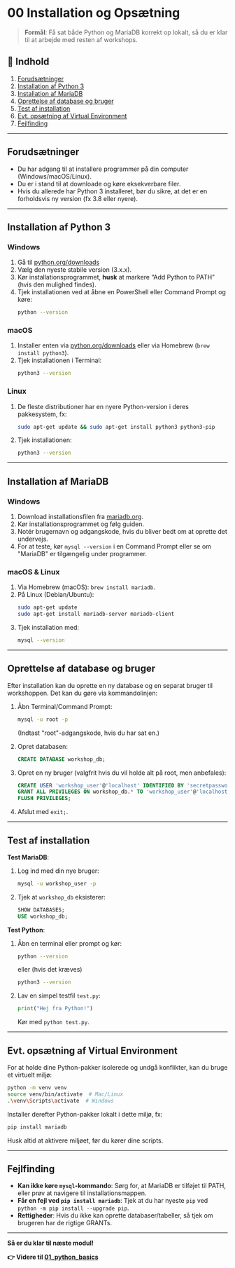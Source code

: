 # 00 Installation og Opsætning

> **Formål**: Få sat både Python og MariaDB korrekt op lokalt, så du er klar til at arbejde med resten af workshops.

## 📝 Indhold
1. [Forudsætninger](#forudsætninger)
2. [Installation af Python 3](#installation-af-python-3)
3. [Installation af MariaDB](#installation-af-mariadb)
4. [Oprettelse af database og bruger](#oprettelse-af-database-og-bruger)
5. [Test af installation](#test-af-installation)
6. [Evt. opsætning af Virtual Environment](#evt-opsætning-af-virtual-environment)
7. [Fejlfinding](#fejlfinding)

---

## Forudsætninger
- Du har adgang til at installere programmer på din computer (Windows/macOS/Linux).
- Du er i stand til at downloade og køre eksekverbare filer.
- Hvis du allerede har Python 3 installeret, bør du sikre, at det er en forholdsvis ny version (fx 3.8 eller nyere).

---

## Installation af Python 3
### Windows
1. Gå til [python.org/downloads](https://www.python.org/downloads/)
2. Vælg den nyeste stabile version (3.x.x).
3. Kør installationsprogrammet, **husk** at markere “Add Python to PATH” (hvis den mulighed findes).
4. Tjek installationen ved at åbne en PowerShell eller Command Prompt og køre:
   ```bash
   python --version
   ```

### macOS
1. Installer enten via [python.org/downloads](https://www.python.org/downloads/) eller via Homebrew (`brew install python3`).
2. Tjek installationen i Terminal:
   ```bash
   python3 --version
   ```

### Linux
1. De fleste distributioner har en nyere Python-version i deres pakkesystem, fx:
   ```bash
   sudo apt-get update && sudo apt-get install python3 python3-pip
   ```
2. Tjek installationen:
   ```bash
   python3 --version
   ```

---

## Installation af MariaDB
### Windows
1. Download installationsfilen fra [mariadb.org](https://mariadb.org/).
2. Kør installationsprogrammet og følg guiden.
3. Notér brugernavn og adgangskode, hvis du bliver bedt om at oprette det undervejs.
4. For at teste, kør `mysql --version` i en Command Prompt eller se om "MariaDB" er tilgængelig under programmer.

### macOS & Linux
1. Via Homebrew (macOS): `brew install mariadb`.
2. På Linux (Debian/Ubuntu):
   ```bash
   sudo apt-get update
   sudo apt-get install mariadb-server mariadb-client
   ```
3. Tjek installation med:
   ```bash
   mysql --version
   ```

---

## Oprettelse af database og bruger
Efter installation kan du oprette en ny database og en separat bruger til workshoppen. Det kan du gøre via kommandolinjen:

1. Åbn Terminal/Command Prompt:
   ```bash
   mysql -u root -p
   ```
   (Indtast "root"-adgangskode, hvis du har sat en.)

2. Opret databasen:
   ```sql
   CREATE DATABASE workshop_db;
   ```

3. Opret en ny bruger (valgfrit hvis du vil holde alt på root, men anbefales):
   ```sql
   CREATE USER 'workshop_user'@'localhost' IDENTIFIED BY 'secretpassword';
   GRANT ALL PRIVILEGES ON workshop_db.* TO 'workshop_user'@'localhost';
   FLUSH PRIVILEGES;
   ```

4. Afslut med `exit;`.

---

## Test af installation
**Test MariaDB**:
1. Log ind med din nye bruger:
   ```bash
   mysql -u workshop_user -p
   ```
2. Tjek at `workshop_db` eksisterer:
   ```sql
   SHOW DATABASES;
   USE workshop_db;
   ```

**Test Python**:
1. Åbn en terminal eller prompt og kør:
   ```bash
   python --version
   ```
   eller (hvis det kræves)
   ```bash
   python3 --version
   ```
2. Lav en simpel testfil `test.py`:
   ```python
   print("Hej fra Python!")
   ```
   Kør med `python test.py`.

---

## Evt. opsætning af Virtual Environment
For at holde dine Python-pakker isolerede og undgå konflikter, kan du bruge et virtuelt miljø:
```bash
python -m venv venv
source venv/bin/activate  # Mac/Linux
.\venv\Scripts\activate  # Windows
```

Installer derefter Python-pakker lokalt i dette miljø, fx:
```bash
pip install mariadb
```

Husk altid at aktivere miljøet, før du kører dine scripts.

---

## Fejlfinding
- **Kan ikke køre `mysql`-kommando**: Sørg for, at MariaDB er tilføjet til PATH, eller prøv at navigere til installationsmappen.
- **Får en fejl ved `pip install mariadb`**: Tjek at du har nyeste `pip` ved `python -m pip install --upgrade pip`.
- **Rettigheder**: Hvis du ikke kan oprette databaser/tabeller, så tjek om brugeren har de rigtige GRANTs.

---

**Så er du klar til næste modul!**

**👉 Videre til [01_python_basics](../01_python_basics/README.md)**
